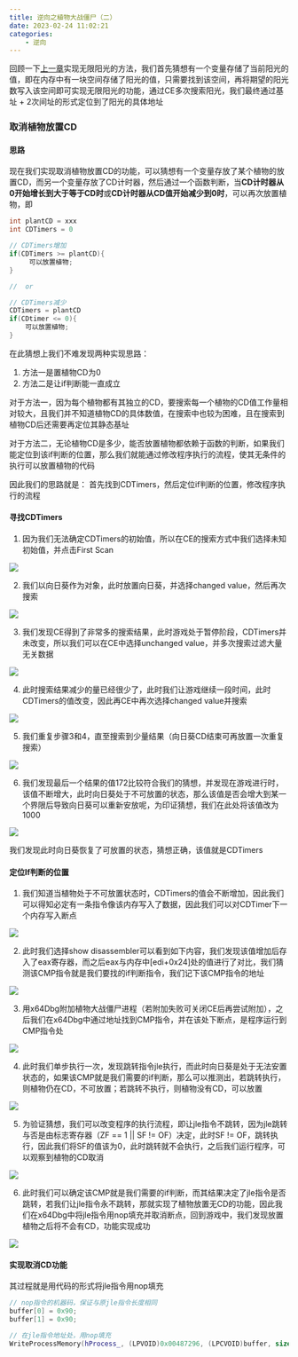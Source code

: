```yaml
---
title: 逆向之植物大战僵尸（二）
date: 2023-02-24 11:02:21
categories: 
    - 逆向
---
```


回顾一下[上一章][1]实现无限阳光的方法，我们首先猜想有一个变量存储了当前阳光的值，即在内存中有一块空间存储了阳光的值，只需要找到该空间，再将期望的阳光数写入该空间即可实现无限阳光的功能，通过CE多次搜索阳光，我们最终通过基址 + 2次间址的形式定位到了阳光的具体地址

### 取消植物放置CD

#### 思路
现在我们实现取消植物放置CD的功能，可以猜想有一个变量存放了某个植物的放置CD，而另一个变量存放了CD计时器，然后通过一个函数判断，当**CD计时器从0开始增长到大于等于CD时**或**CD计时器从CD值开始减少到0时**，可以再次放置植物，即

<!-- more -->

~~~c++
int plantCD = xxx
int CDTimers = 0

// CDTimers增加
if(CDTimers >= plantCD){     
     可以放置植物;
}

//  or

// CDTimers减少
CDTimers = plantCD
if(CDtimer <= 0){
    可以放置植物;
}
~~~

在此猜想上我们不难发现两种实现思路：  
1. 方法一是置植物CD为0  
2. 方法二是让if判断能一直成立  

对于方法一，因为每个植物都有其独立的CD，要搜索每一个植物的CD值工作量相对较大，且我们并不知道植物CD的具体数值，在搜索中也较为困难，且在搜索到植物CD后还需要再定位其静态基址

对于方法二，无论植物CD是多少，能否放置植物都依赖于函数的判断，如果我们能定位到该if判断的位置，那么我们就能通过修改程序执行的流程，使其无条件的执行可以放置植物的代码

因此我们的思路就是： 首先找到CDTimers，然后定位if判断的位置，修改程序执行的流程

#### 寻找CDTimers
1. 因为我们无法确定CDTimers的初始值，所以在CE的搜索方式中我们选择未知初始值，并点击First Scan

![](https://cdn.jsdelivr.net/gh/colaxianyu/imgbed/img/2022-02-26-搜索.png)

2. 我们以向日葵作为对象，此时放置向日葵，并选择changed value，然后再次搜索

![](https://cdn.jsdelivr.net/gh/colaxianyu/imgbed/img/2022-02-26-再次搜索.png)

3. 我们发现CE得到了非常多的搜索结果，此时游戏处于暂停阶段，CDTimers并未改变，所以我们可以在CE中选择unchanged value，并多次搜索过滤大量无关数据

![](https://cdn.jsdelivr.net/gh/colaxianyu/imgbed/img/2022-02-26-多次搜索过滤.png)

4. 此时搜索结果减少的量已经很少了，此时我们让游戏继续一段时间，此时CDTimers的值改变，因此再CE中再次选择changed value并搜索

![](https://cdn.jsdelivr.net/gh/colaxianyu/imgbed/img/2022-02-26-再次精准搜索.png) 

5. 我们重复步骤3和4，直至搜索到少量结果（向日葵CD结束可再放置一次重复搜索）

![](https://cdn.jsdelivr.net/gh/colaxianyu/imgbed/img/2022-02-26-最终结果.png)

6. 我们发现最后一个结果的值172比较符合我们的猜想，并发现在游戏进行时，该值不断增大，此时向日葵处于不可放置的状态，那么该值是否会增大到某一个界限后导致向日葵可以重新安放呢，为印证猜想，我们在此处将该值改为1000

![](https://cdn.jsdelivr.net/gh/colaxianyu/imgbed/img/2022-02-26-修改可疑值.png)

我们发现此时向日葵恢复了可放置的状态，猜想正确，该值就是CDTimers

#### 定位If判断的位置
1. 我们知道当植物处于不可放置状态时，CDTimers的值会不断增加，因此我们可以得知必定有一条指令像该内存写入了数据，因此我们可以对CDTimer下一个内存写入断点

![](https://cdn.jsdelivr.net/gh/colaxianyu/imgbed/img/2022-02-26-内存写入断点.png)

2. 此时我们选择show disassembler可以看到如下内容，我们发现该值增加后存入了eax寄存器，而之后eax与内存中[edi+0x24]处的值进行了对比，我们猜测该CMP指令就是我们要找的if判断指令，我们记下该CMP指令的地址

![](https://cdn.jsdelivr.net/gh/colaxianyu/imgbed/img/2022-02-26-反汇编.png)
   
3. 用x64Dbg附加植物大战僵尸进程（若附加失败可关闭CE后再尝试附加），之后我们在x64Dbg中通过地址找到CMP指令，并在该处下断点，是程序运行到CMP指令处

![](https://cdn.jsdelivr.net/gh/colaxianyu/imgbed/img/2022-02-26-调试器.png)

4. 此时我们单步执行一次，发现跳转指令jle执行，而此时向日葵是处于无法安置状态的，如果该CMP就是我们需要的if判断，那么可以推测出，若跳转执行，则植物仍在CD，不可放置；若跳转不执行，则植物没有CD，可以放置

![](https://cdn.jsdelivr.net/gh/colaxianyu/imgbed/img/2022-02-26-jle指令.png)

5. 为验证猜想，我们可以改变程序的执行流程，即让jle指令不跳转，因为jle跳转与否是由标志寄存器（ZF == 1 || SF != OF）决定，此时SF != OF，跳转执行，因此我们将SF的值该为0，此时跳转就不会执行，之后我们运行程序，可以观察到植物的CD取消

![](https://cdn.jsdelivr.net/gh/colaxianyu/imgbed/img/2022-02-26-改执行流程.png)

6. 此时我们可以确定该CMP就是我们需要的if判断，而其结果决定了jle指令是否跳转，若我们让jle指令永不跳转，那就实现了植物放置无CD的功能，因此我们在x64Dbg中将jle指令用nop填充并取消断点，回到游戏中，我们发现放置植物之后将不会有CD，功能实现成功

![](https://cdn.jsdelivr.net/gh/colaxianyu/imgbed/img/2022-02-26-nop.png)

#### 实现取消CD功能
其过程就是用代码的形式将jle指令用nop填充
~~~c++
// nop指令的机器码，保证与原jle指令长度相同
buffer[0] = 0x90;
buffer[1] = 0x90;

// 在jle指令地址处，用nop填充
WriteProcessMemory(hProcess_, (LPVOID)0x00487296, (LPCVOID)buffer, sizeof(buffer), &pid_)
~~~

[1]: https://colaxianyu.github.io/2022/02/21/2022-2-21-%E9%80%86%E5%90%91%E4%B9%8B%E6%A4%8D%E7%89%A9%E5%A4%A7%E6%88%98%E5%83%B5%E5%B0%B8%EF%BC%88%E4%B8%80%EF%BC%89